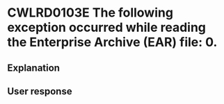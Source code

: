 # CWLRD0103E The following exception occurred while reading the Enterprise Archive (EAR) file: 0.

## Explanation

## User response